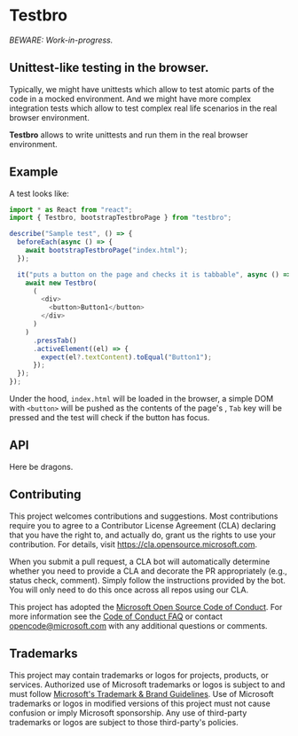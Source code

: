 # Testbro

_BEWARE: Work-in-progress._

## Unittest-like testing in the browser.

Typically, we might have unittests which allow to test atomic parts of the code in a mocked environment. And we might have more complex integration tests which allow to test complex real life scenarios in the real browser environment.

**Testbro** allows to write unittests and run them in the real browser environment.

## Example

A test looks like:

```TypeScript
import * as React from "react";
import { Testbro, bootstrapTestbroPage } from "testbro";

describe("Sample test", () => {
  beforeEach(async () => {
    await bootstrapTestbroPage("index.html");
  });

  it("puts a button on the page and checks it is tabbable", async () => {
    await new Testbro(
      (
        <div>
          <button>Button1</button>
        </div>
      )
    )
      .pressTab()
      .activeElement((el) => {
        expect(el?.textContent).toEqual("Button1");
      });
  });
});
```

Under the hood, `index.html` will be loaded in the browser, a simple DOM with `<button>` will be pushed as the contents of the page's <body>, `Tab` key will be pressed and the test will check if the button has focus.

## API

Here be dragons.

## Contributing

This project welcomes contributions and suggestions. Most contributions require you to agree to a
Contributor License Agreement (CLA) declaring that you have the right to, and actually do, grant us
the rights to use your contribution. For details, visit https://cla.opensource.microsoft.com.

When you submit a pull request, a CLA bot will automatically determine whether you need to provide
a CLA and decorate the PR appropriately (e.g., status check, comment). Simply follow the instructions
provided by the bot. You will only need to do this once across all repos using our CLA.

This project has adopted the [Microsoft Open Source Code of Conduct](https://opensource.microsoft.com/codeofconduct/).
For more information see the [Code of Conduct FAQ](https://opensource.microsoft.com/codeofconduct/faq/) or
contact [opencode@microsoft.com](mailto:opencode@microsoft.com) with any additional questions or comments.

## Trademarks

This project may contain trademarks or logos for projects, products, or services. Authorized use of Microsoft
trademarks or logos is subject to and must follow
[Microsoft's Trademark & Brand Guidelines](https://www.microsoft.com/en-us/legal/intellectualproperty/trademarks/usage/general).
Use of Microsoft trademarks or logos in modified versions of this project must not cause confusion or imply Microsoft sponsorship.
Any use of third-party trademarks or logos are subject to those third-party's policies.
